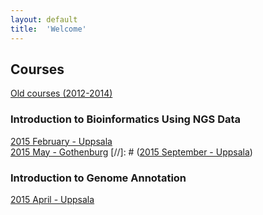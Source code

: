 ```yaml
---
layout: default
title:  'Welcome'
---
```


## Courses

[Old courses (2012-2014)](http://uppnex.se/courses)

### Introduction to Bioinformatics Using NGS Data 
[2015 February - Uppsala](introngs1502/)   
[2015 May - Gothenburg](introngs1505/)
[//]: # ([2015 September - Uppsala](introngs1509/))

### Introduction to Genome Annotation 

[2015 April - Uppsala](IntroductionToGenomeAnnotation2015/)  




